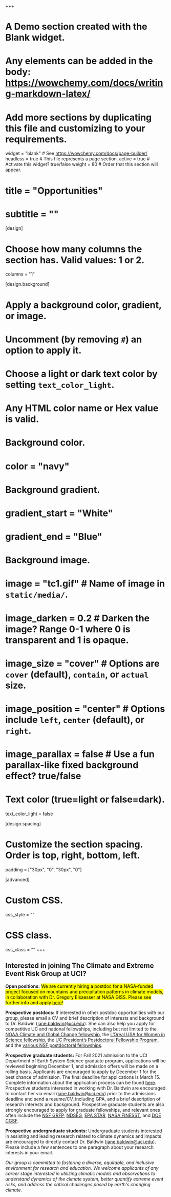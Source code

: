 +++
# A Demo section created with the Blank widget.
# Any elements can be added in the body: https://wowchemy.com/docs/writing-markdown-latex/
# Add more sections by duplicating this file and customizing to your requirements.

widget = "blank"  # See https://wowchemy.com/docs/page-builder/
headless = true  # This file represents a page section.
active = true  # Activate this widget? true/false
weight = 80  # Order that this section will appear.

# title = "Opportunities"
# subtitle = ""

[design]
  # Choose how many columns the section has. Valid values: 1 or 2.
  columns = "1"

[design.background]
  # Apply a background color, gradient, or image.
  #   Uncomment (by removing `#`) an option to apply it.
  #   Choose a light or dark text color by setting `text_color_light`.
  #   Any HTML color name or Hex value is valid.

  # Background color.
  # color = "navy"
  
  # Background gradient.
  # gradient_start = "White"
  # gradient_end = "Blue"
  
  # Background image.
  # image = "tc1.gif"  # Name of image in `static/media/`.
  # image_darken = 0.2 # Darken the image? Range 0-1 where 0 is transparent and 1 is opaque.
  # image_size = "cover"  #  Options are `cover` (default), `contain`, or `actual` size.
  # image_position = "center"  # Options include `left`, `center` (default), or `right`.
  # image_parallax = false  # Use a fun parallax-like fixed background effect? true/false
  
  # Text color (true=light or false=dark).
  text_color_light = false

[design.spacing]
  # Customize the section spacing. Order is top, right, bottom, left.
  padding = ["30px", "0", "30px", "0"]

[advanced]
 # Custom CSS. 
 css_style = ""
 
 # CSS class.
 css_class = ""
+++
## Interested in joining The Climate and Extreme Event Risk Group at UCI?

**Open positions:** <mark>We are currently hiring a postdoc for a NASA-funded project focused on mountains and precipitation patterns in climate models, in collaboration with Dr. Gregory Elsaesser at NASA GISS. Please see further info and apply [here](https://recruit.ap.uci.edu/JPF07171)!</mark>

**Prospective postdocs:** If interested in other postdoc opportunities with our group, please email a CV and brief description of interests and background to Dr. Baldwin ([jane.baldwin@uci.edu](mailto:jane.baldwin@uci.edu)). She can also help you apply for competitive UC and national fellowships, including but not limited to the [NOAA Climate and Global Change fellowship](https://cpaess.ucar.edu/cgc), the [L’Oreal USA for Women in Science fellowship](https://www.aaas.org/programs/loreal-usa-women-science), the [UC President’s Postdoctoral Fellowship Program](https://ppfp.ucop.edu/info/), and the [various NSF postdoctoral fellowships](https://www.nsf.gov/funding/education.jsp?fund_type=3).

**Prospective graduate students:** For Fall 2021 admission to the UCI Department of Earth System Science graduate program, applications will be reviewed beginning December 1, and admission offers will be made on a rolling basis. Applicants are encouraged to apply by December 1 for the best chance of admission. The final deadline for applications is March 15. Complete information about the application process can be found [here](https://www.ess.uci.edu/grad). Prospective students interested in working with Dr. Baldwin are encouraged to contact her via email ([jane.baldwin@uci.edu](mailto:jane.baldwin@uci.edu)) prior to the admissions deadline and send a resume/CV, including GPA, and a brief description of research interests and background. Prospective graduate students are also strongly encouraged to apply for graduate fellowships, and relevant ones often include the [NSF GRFP](https://www.nsfgrfp.org/), [NDSEG](https://ndseg.sysplus.com/), [EPA STAR](https://www.epa.gov/research-grants), [NASA FINESST](https://astrobiology.nasa.gov/news/future-investigators-in-nasa-earth-and-space-science-and-technology-finesst/), and [DOE CGSF](https://www.krellinst.org/csgf/).

**Prospective undergraduate students:** Undergraduate students interested in assisting and leading research related to climate dynamics and impacts are encouraged to directly contact Dr. Baldwin ([jane.baldwin@uci.edu](mailto:jane.baldwin@uci.edu)). Please include a few sentences to one paragraph about your research interests in your email.

*Our group is committed to fostering a diverse, equitable, and inclusive environment for research and education.  We welcome applicants of any career stage interested in utilizing climatic models and observations to understand dynamics of the climate system, better quantify extreme event risks, and address the critical challenges posed by earth's changing climate.*



